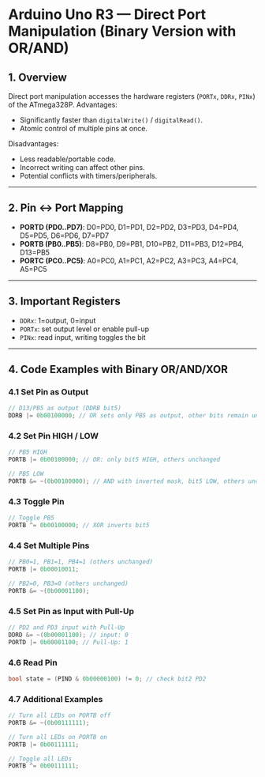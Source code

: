 # Arduino Uno R3 — Direct Port Manipulation (Binary Version with OR/AND)

## 1. Overview

Direct port manipulation accesses the hardware registers (`PORTx`, `DDRx`, `PINx`) of the ATmega328P. Advantages:

* Significantly faster than `digitalWrite()` / `digitalRead()`.
* Atomic control of multiple pins at once.

Disadvantages:

* Less readable/portable code.
* Incorrect writing can affect other pins.
* Potential conflicts with timers/peripherals.

---

## 2. Pin ↔ Port Mapping

* **PORTD (PD0..PD7)**: D0=PD0, D1=PD1, D2=PD2, D3=PD3, D4=PD4, D5=PD5, D6=PD6, D7=PD7
* **PORTB (PB0..PB5)**: D8=PB0, D9=PB1, D10=PB2, D11=PB3, D12=PB4, D13=PB5
* **PORTC (PC0..PC5)**: A0=PC0, A1=PC1, A2=PC2, A3=PC3, A4=PC4, A5=PC5

---

## 3. Important Registers

* `DDRx`: 1=output, 0=input
* `PORTx`: set output level or enable pull-up
* `PINx`: read input, writing toggles the bit

---

## 4. Code Examples with Binary OR/AND/XOR

### 4.1 Set Pin as Output

```cpp
// D13/PB5 as output (DDRB bit5)
DDRB |= 0b00100000; // OR sets only PB5 as output, other bits remain unchanged
```

### 4.2 Set Pin HIGH / LOW

```cpp
// PB5 HIGH
PORTB |= 0b00100000; // OR: only bit5 HIGH, others unchanged

// PB5 LOW
PORTB &= ~(0b00100000); // AND with inverted mask, bit5 LOW, others unchanged
```

### 4.3 Toggle Pin

```cpp
// Toggle PB5
PORTB ^= 0b00100000; // XOR inverts bit5
```

### 4.4 Set Multiple Pins

```cpp
// PB0=1, PB1=1, PB4=1 (others unchanged)
PORTB |= 0b00010011;

// PB2=0, PB3=0 (others unchanged)
PORTB &= ~(0b00001100);
```

### 4.5 Set Pin as Input with Pull-Up

```cpp
// PD2 and PD3 input with Pull-Up
DDRD &= ~(0b00001100); // input: 0
PORTD |= 0b00001100; // Pull-Up: 1
```

### 4.6 Read Pin

```cpp
bool state = (PIND & 0b00000100) != 0; // check bit2 PD2
```

### 4.7 Additional Examples

```cpp
// Turn all LEDs on PORTB off
PORTB &= ~(0b00111111);

// Turn all LEDs on PORTB on
PORTB |= 0b00111111;

// Toggle all LEDs
PORTB ^= 0b00111111;
```

